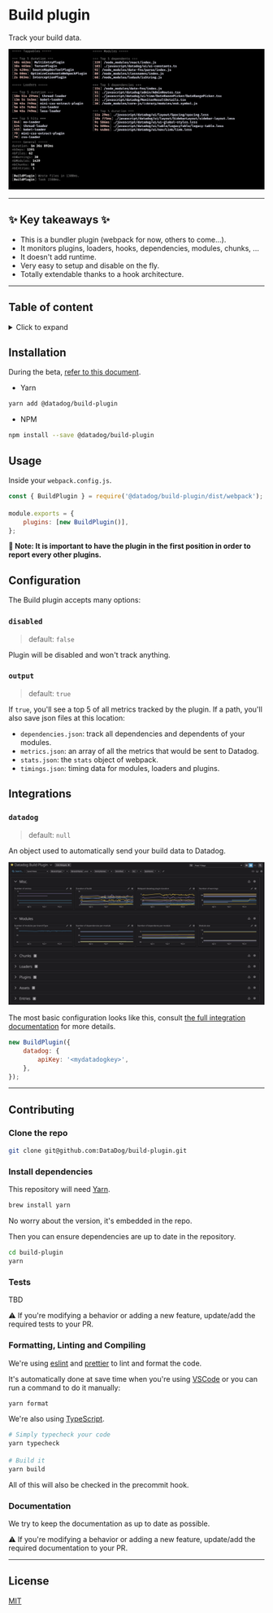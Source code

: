 # Build plugin <!-- omit in toc -->

Track your build data.

![](./assets/build-plugin-output.png)

---

## ✨ Key takeaways ✨ <!-- omit in toc -->

-   This is a bundler plugin (webpack for now, others to come...).
-   It monitors plugins, loaders, hooks, dependencies, modules, chunks, ...
-   It doesn't add runtime.
-   Very easy to setup and disable on the fly.
-   Totally extendable thanks to a hook architecture.

---

## Table of content <!-- omit in toc -->

<details>
<summary>Click to expand</summary>

-   [Installation](#installation)
-   [Usage](#usage)
-   [Configuration](#configuration)
    -   [`disabled`](#disabled)
    -   [`output`](#output)
-   [Integrations](#integrations)
    -   [`datadog`](#datadog)
-   [Contributing](#contributing)
    -   [Clone the repo](#clone-the-repo)
    -   [Install dependencies](#install-dependencies)
    -   [Tests](#tests)
    -   [Formatting and Linting](#formatting-and-linting)
    -   [Documentation](#documentation)
-   [License](#license)

</details>

## Installation

During the beta, [refer to this document](./BETA_INSTALLATION.md).

-   Yarn

```bash
yarn add @datadog/build-plugin
```

-   NPM

```bash
npm install --save @datadog/build-plugin
```

## Usage

Inside your `webpack.config.js`.

```js
const { BuildPlugin } = require('@datadog/build-plugin/dist/webpack');

module.exports = {
    plugins: [new BuildPlugin()],
};
```

**📝 Note: It is important to have the plugin in the first position in order to report every other plugins.**

## Configuration

The Build plugin accepts many options:

### `disabled`

> default: `false`

Plugin will be disabled and won't track anything.

### `output`

> default: `true`

If `true`, you'll see a top 5 of all metrics tracked by the plugin.
If a path, you'll also save json files at this location:

-   `dependencies.json`: track all dependencies and dependents of your modules.
-   `metrics.json`: an array of all the metrics that would be sent to Datadog.
-   `stats.json`: the `stats` object of webpack.
-   `timings.json`: timing data for modules, loaders and plugins.

## Integrations

### `datadog`

> default: `null`

An object used to automatically send your build data to Datadog.

![](./assets/datadog-dashboard.png)

The most basic configuration looks like this, consult
[the full integration documentation](./hooks/datadog) for more details.

```javascript
new BuildPlugin({
    datadog: {
        apiKey: '<mydatadogkey>',
    },
});
```

---

## Contributing

### Clone the repo

```bash
git clone git@github.com:DataDog/build-plugin.git
```

### Install dependencies

This repository will need [Yarn](https://yarnpkg.com/).

```bash
brew install yarn
```

No worry about the version, it's embedded in the repo.

Then you can ensure dependencies are up to date in the repository.

```bash
cd build-plugin
yarn
```

### Tests

TBD

⚠️ If you're modifying a behavior or adding a new feature,
update/add the required tests to your PR.

### Formatting, Linting and Compiling

We're using [eslint](https://eslint.org/) and [prettier](https://prettier.io/) to lint and format the code.

It's automatically done at save time when you're using [VSCode](https://code.visualstudio.com/) or you can run a command to do it manually:

```bash
yarn format
```

We're also using [TypeScript](https://www.typescriptlang.org/).

```bash
# Simply typecheck your code
yarn typecheck

# Build it
yarn build
```

All of this will also be checked in the precommit hook.

### Documentation

We try to keep the documentation as up to date as possible.

⚠️ If you're modifying a behavior or adding a new feature,
update/add the required documentation to your PR.

---

## License

[MIT](LICENSE)
